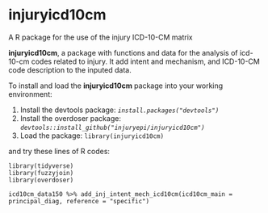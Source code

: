 # injuryicd10cm
A R package for the use of the injury ICD-10-CM matrix

**injuryicd10cm**, a package with functions and data for the analysis of icd-10-cm codes related to injury. It add intent and mechanism, and ICD-10-CM code description to the inputed data.

To install and load the **injuryicd10cm** package into your working environment:

1. Install the devtools package: *`install.packages("devtools")`*
2. Install the overdoser package: *`devtools::install_github("injuryepi/injuryicd10cm")`*
3. Load the package: `library(injuryicd10cm)`

and try these lines of R codes:  

```{r}
library(tidyverse)   
library(fuzzyjoin)   
library(overdoser)   

icd10cm_data150 %>% add_inj_intent_mech_icd10cm(icd10cm_main = principal_diag, reference = "specific")
```
